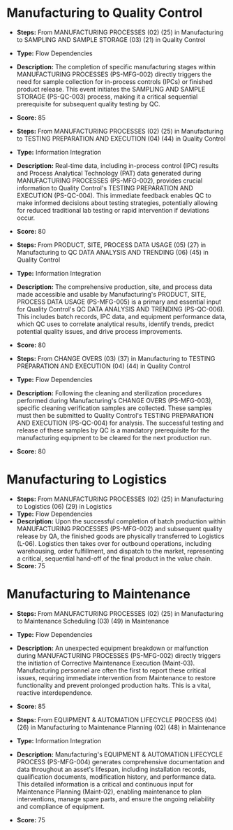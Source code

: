 # Manufacturing to Quality Control
*   **Steps:** From MANUFACTURING PROCESSES (02) (25) in Manufacturing to SAMPLING AND SAMPLE STORAGE (03) (21) in Quality Control
*   **Type:** Flow Dependencies
*   **Description:** The completion of specific manufacturing stages within MANUFACTURING PROCESSES (PS-MFG-002) directly triggers the need for sample collection for in-process controls (IPCs) or finished product release. This event initiates the SAMPLING AND SAMPLE STORAGE (PS-QC-003) process, making it a critical sequential prerequisite for subsequent quality testing by QC.
*   **Score:** 85

*   **Steps:** From MANUFACTURING PROCESSES (02) (25) in Manufacturing to TESTING PREPARATION AND EXECUTION (04) (44) in Quality Control
*   **Type:** Information Integration
*   **Description:** Real-time data, including in-process control (IPC) results and Process Analytical Technology (PAT) data generated during MANUFACTURING PROCESSES (PS-MFG-002), provides crucial information to Quality Control's TESTING PREPARATION AND EXECUTION (PS-QC-004). This immediate feedback enables QC to make informed decisions about testing strategies, potentially allowing for reduced traditional lab testing or rapid intervention if deviations occur.
*   **Score:** 80

*   **Steps:** From PRODUCT, SITE, PROCESS DATA USAGE (05) (27) in Manufacturing to QC DATA ANALYSIS AND TRENDING (06) (45) in Quality Control
*   **Type:** Information Integration
*   **Description:** The comprehensive production, site, and process data made accessible and usable by Manufacturing's PRODUCT, SITE, PROCESS DATA USAGE (PS-MFG-005) is a primary and essential input for Quality Control's QC DATA ANALYSIS AND TRENDING (PS-QC-006). This includes batch records, IPC data, and equipment performance data, which QC uses to correlate analytical results, identify trends, predict potential quality issues, and drive process improvements.
*   **Score:** 80

*   **Steps:** From CHANGE OVERS (03) (37) in Manufacturing to TESTING PREPARATION AND EXECUTION (04) (44) in Quality Control
*   **Type:** Flow Dependencies
*   **Description:** Following the cleaning and sterilization procedures performed during Manufacturing's CHANGE OVERS (PS-MFG-003), specific cleaning verification samples are collected. These samples must then be submitted to Quality Control's TESTING PREPARATION AND EXECUTION (PS-QC-004) for analysis. The successful testing and release of these samples by QC is a mandatory prerequisite for the manufacturing equipment to be cleared for the next production run.
*   **Score:** 80

# Manufacturing to Logistics
*   **Steps:** From MANUFACTURING PROCESSES (02) (25) in Manufacturing to Logistics (06) (29) in Logistics
*   **Type:** Flow Dependencies
*   **Description:** Upon the successful completion of batch production within MANUFACTURING PROCESSES (PS-MFG-002) and subsequent quality release by QA, the finished goods are physically transferred to Logistics (L-06). Logistics then takes over for outbound operations, including warehousing, order fulfillment, and dispatch to the market, representing a critical, sequential hand-off of the final product in the value chain.
*   **Score:** 75

# Manufacturing to Maintenance
*   **Steps:** From MANUFACTURING PROCESSES (02) (25) in Manufacturing to Maintenance Scheduling (03) (49) in Maintenance
*   **Type:** Flow Dependencies
*   **Description:** An unexpected equipment breakdown or malfunction during MANUFACTURING PROCESSES (PS-MFG-002) directly triggers the initiation of Corrective Maintenance Execution (Maint-03). Manufacturing personnel are often the first to report these critical issues, requiring immediate intervention from Maintenance to restore functionality and prevent prolonged production halts. This is a vital, reactive interdependence.
*   **Score:** 85

*   **Steps:** From EQUIPMENT & AUTOMATION LIFECYCLE PROCESS (04) (26) in Manufacturing to Maintenance Planning (02) (48) in Maintenance
*   **Type:** Information Integration
*   **Description:** Manufacturing's EQUIPMENT & AUTOMATION LIFECYCLE PROCESS (PS-MFG-004) generates comprehensive documentation and data throughout an asset's lifespan, including installation records, qualification documents, modification history, and performance data. This detailed information is a critical and continuous input for Maintenance Planning (Maint-02), enabling maintenance to plan interventions, manage spare parts, and ensure the ongoing reliability and compliance of equipment.
*   **Score:** 75